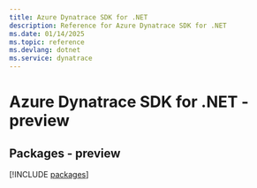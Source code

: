 ```yaml
---
title: Azure Dynatrace SDK for .NET
description: Reference for Azure Dynatrace SDK for .NET
ms.date: 01/14/2025
ms.topic: reference
ms.devlang: dotnet
ms.service: dynatrace
---
```

# Azure Dynatrace SDK for .NET - preview
## Packages - preview
[!INCLUDE [packages](dynatrace-index.md)]